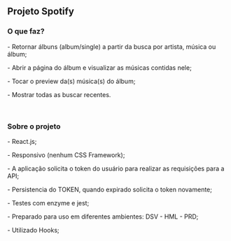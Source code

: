 <h2>Projeto Spotify</h2>
<h3>O que faz?</h3>
<p>- Retornar &aacute;lbuns (album/single) a partir da busca por artista, m&uacute;sica ou &aacute;lbum;</p>
<p>- Abrir a p&aacute;gina do &aacute;lbum e visualizar as m&uacute;sicas contidas nele;</p>
<p>- Tocar o preview da(s) m&uacute;sica(s) do &aacute;lbum;</p>
<p>- Mostrar todas as buscar recentes.</p>
<p>&nbsp;</p>
<h3>Sobre o projeto</h3>
<p>- React.js;</p>
<p>- Responsivo (nenhum CSS Framework);</p>
<p>- A aplica&ccedil;&atilde;o solicita o token do usu&aacute;rio para realizar as requisi&ccedil;&otilde;es para a API;</p>
<p>- Persistencia do TOKEN, quando expirado solicita o token novamente;</p>
<p>- Testes com enzyme e jest;</p>
<p>- Preparado para uso em diferentes ambientes: DSV - HML - PRD;</p>
<p>- Utilizado Hooks;</p>
